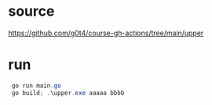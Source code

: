 # source

https://github.com/g0t4/course-gh-actions/tree/main/upper

# run

```powershell
 go run main.go
 go build; .\upper.exe aaaaa bbbb
```
